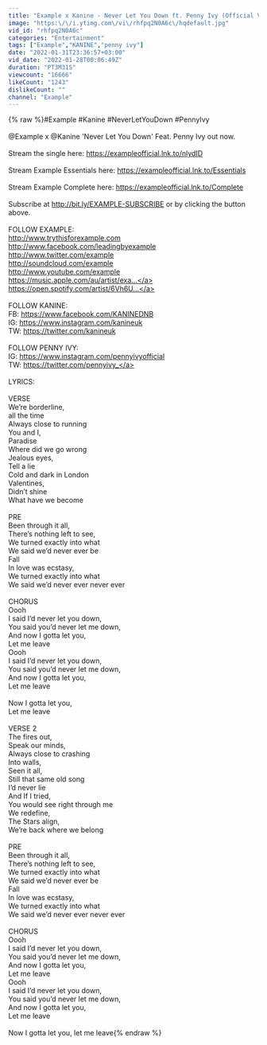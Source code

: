 ```yaml
---
title: "Example x Kanine - Never Let You Down ft. Penny Ivy (Official Video)"
image: "https:\/\/i.ytimg.com\/vi\/rhfpq2N0A6c\/hqdefault.jpg"
vid_id: "rhfpq2N0A6c"
categories: "Entertainment"
tags: ["Example","KANINE","penny ivy"]
date: "2022-01-31T23:36:57+03:00"
vid_date: "2022-01-28T00:06:49Z"
duration: "PT3M31S"
viewcount: "16666"
likeCount: "1243"
dislikeCount: ""
channel: "Example"
---
```

{% raw %}#Example #Kanine #NeverLetYouDown #PennyIvy <br /><br />@Example x @Kanine 'Never Let You Down' Feat. Penny Ivy out now.<br /><br />Stream the single here: <a rel="nofollow" target="blank" href="https://exampleofficial.lnk.to/nlydID">https://exampleofficial.lnk.to/nlydID</a><br /><br />Stream Example Essentials here: <a rel="nofollow" target="blank" href="https://exampleofficial.lnk.to/Essentials">https://exampleofficial.lnk.to/Essentials</a><br /><br />Stream Example Complete here: <a rel="nofollow" target="blank" href="https://exampleofficial.lnk.to/Complete">https://exampleofficial.lnk.to/Complete</a> <br /><br />Subscribe at <a rel="nofollow" target="blank" href="http://bit.ly/EXAMPLE-SUBSCRIBE">http://bit.ly/EXAMPLE-SUBSCRIBE</a> or by clicking the button above. <br /><br />FOLLOW EXAMPLE:<br /><a rel="nofollow" target="blank" href="http://www.trythisforexample.com">http://www.trythisforexample.com</a><br /><a rel="nofollow" target="blank" href="http://www.facebook.com/leadingbyexample">http://www.facebook.com/leadingbyexample</a><br /><a rel="nofollow" target="blank" href="http://www.twitter.com/example">http://www.twitter.com/example</a><br /><a rel="nofollow" target="blank" href="http://soundcloud.com/example">http://soundcloud.com/example</a><br /><a rel="nofollow" target="blank" href="http://www.youtube.com/example">http://www.youtube.com/example</a><br /><a rel="nofollow" target="blank" href="https://music.apple.com/au/artist/exa...">https://music.apple.com/au/artist/exa...</a><br /><a rel="nofollow" target="blank" href="https://open.spotify.com/artist/6Vh6U...">https://open.spotify.com/artist/6Vh6U...</a><br /><br />FOLLOW KANINE:<br />FB: <a rel="nofollow" target="blank" href="https://www.facebook.com/KANINEDNB">https://www.facebook.com/KANINEDNB</a><br />IG: <a rel="nofollow" target="blank" href="https://www.instagram.com/kanineuk">https://www.instagram.com/kanineuk</a><br />TW: <a rel="nofollow" target="blank" href="https://twitter.com/kanineuk">https://twitter.com/kanineuk</a><br /><br />FOLLOW PENNY IVY:<br />IG: <a rel="nofollow" target="blank" href="https://www.instagram.com/pennyivyofficial">https://www.instagram.com/pennyivyofficial</a><br />TW: <a rel="nofollow" target="blank" href="https://twitter.com/pennyivy_">https://twitter.com/pennyivy_</a><br /><br />LYRICS:<br /><br />VERSE<br />We’re borderline,<br />all the time<br />Always close to running<br />You and I,<br />Paradise<br />Where did we go wrong<br />Jealous eyes,<br />Tell a lie<br />Cold and dark in London <br />Valentines,<br />Didn’t shine <br />What have we become <br /><br />PRE<br />Been through it all,<br />There’s nothing left to see,<br />We turned exactly into what <br />We said we’d never ever be<br />Fall<br />In love was ecstasy,<br />We turned exactly into what <br />We said we’d never ever never ever <br /><br />CHORUS<br />Oooh <br />I said I’d never let you down,<br />You said you’d never let me down,<br />And now I gotta let you,<br />Let me leave <br />Oooh <br />I said I’d never let you down,<br />You said you’d never let me down,<br />And now I gotta let you,<br />Let me leave <br /><br />Now I gotta let you,<br />Let me leave <br /><br />VERSE 2<br />The fires out,<br />Speak our minds,<br />Always close to crashing <br />Into walls,<br />Seen it all,<br />Still that same old song <br />I’d never lie<br />And If I tried,<br />You would see right through me<br />We redefine,<br />The Stars align,<br />We’re back where we belong <br /><br />PRE<br />Been through it all,<br />There’s nothing left to see,<br />We turned exactly into what<br />We said we’d never ever be<br />Fall<br />In love was ecstasy,<br />We turned exactly into what <br />We said we’d never ever never ever <br /><br />CHORUS<br />Oooh <br />I said I’d never let you down, <br />You said you’d never let me down, <br />And now I gotta let you,<br />Let me leave <br />Oooh <br />I said I’d never let you down, <br />You said you’d never let me down, <br />And now I gotta let you,<br />Let me leave <br /><br />Now I gotta let you, let me leave{% endraw %}
